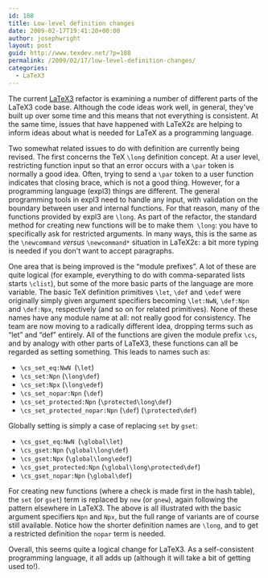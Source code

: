 ```yaml
---
id: 188
title: Low-level definition changes
date: 2009-02-17T19:41:20+00:00
author: josephwright
layout: post
guid: http://www.texdev.net/?p=188
permalink: /2009/02/17/low-level-definition-changes/
categories:
  - LaTeX3
---
```

The current <a title="LaTeX3 Homepage" href="http://www.latex-project.org/latex3.html">LaTeX3</a> refactor is examining a number of different parts of the LaTeX3 code base. Although the code ideas work well, in general, they've built up over some time and this means that not everything is consistent. At the same time, issues that have happened with LaTeX2ε are helping to inform ideas about what is needed for LaTeX as a programming language.

Two somewhat related issues to do with definition are currently being revised. The first concerns the TeX <code>\long</code> definition concept. At a user level, restricting function input so that an error occurs with a <code>\par</code> token is normally a good idea. Often, trying to send a <code>\par</code> token to a user function indicates that closing brace, which is not a good thing. However, for a programming language (expl3) things are different. The general programming tools in expl3 need to handle any input, with validation on the boundary between user and internal functions. For that reason, many of the functions provided by expl3 are <code>\long</code>. As part of the refactor, the standard method for creating new functions will be to make them<code> \long</code>: you have to specifically ask for restricted arguments. In many ways, this is the same as the <code>\newcommand</code> <em>versus</em> <code>\newcommand*</code> situation in LaTeX2ε: a bit more typing is needed if you don't want to accept paragraphs.

One area that is being improved is the “module prefixes”. A lot of these are quite logical (for example, everything to do with comma-separated lists starts <code>\clist</code>), but some of the more basic parts of the language are more variable. The basic TeX definition primitives <code>\let</code>, <code>\def</code> and <code>\edef</code> were originally simply given argument specifiers becoming <code>\let:NwN</code>, <code>\def:Npn</code> and <code>\def:Npx</code>, respectively (and so on for related primitives). None of these names have any module name at all: not really good for consistency. The team are now moving to a radically different idea, dropping terms such as “let” and “def” entirely. All of the functions are given the module prefix <code>\cs</code>, and by analogy with other parts of LaTeX3, these functions can all be regarded as setting something. This leads to names such as:
<ul>
 	<li><code>\cs_set_eq:NwN </code>(<code>\let</code>)</li>
 	<li><code>\cs_set:Npn</code> (<code>\long\def</code>)</li>
 	<li><code>\cs_set:Npx</code> (<code>\long\edef</code>)</li>
 	<li><code>\cs_set_nopar:Npn</code> (<code>\def</code>)</li>
 	<li><code>\cs_set_protected:Npn</code> (<code>\protected\long\def</code>)</li>
 	<li><code>\cs_set_protected_nopar:Npn</code> (<code>\def</code>) (<code>\protected\def</code>)</li>
</ul>
Globally setting is simply a case of replacing <code>set</code> by <code>gset</code>:
<ul>
 	<li><code>\cs_gset_eq:NwN </code>(<code>\global\let</code>)</li>
 	<li><code>\cs_gset:Npn</code> (<code>\global</code><code>\long\def</code>)</li>
 	<li><code>\cs_gset:Npx</code> (<code>\global</code><code>\long\edef</code>)</li>
 	<li><code>\cs_gset_protected:Npn</code> (<code>\global\long\protected</code><code>\def</code>)</li>
 	<li><code>\cs_gset_nopar:Npn</code> (<code>\global</code><code>\def</code>)</li>
</ul>
For creating new functions (where a check is made first in the hash table), the <code>set</code> (or <code>gset</code>) term is replaced by <code>new</code> (or <code>gnew</code>), again following the pattern elsewhere in LaTeX3. The above is all illustrated with the basic argument specifiers <code>Npn</code> and <code>Npx</code>, but the full range of variants are of course still available. Notice how the shorter definition names are <code>\long</code>, and to get a restricted definition the <code>nopar</code> term is needed.

Overall, this seems quite a logical change for LaTeX3. As a self-consistent programming language, it all adds up (although it will take a bit of getting used to!).